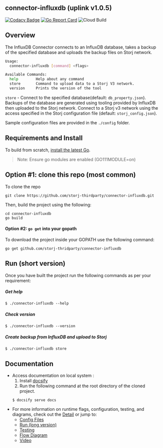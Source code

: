 ## connector-influxdb (uplink v1.0.5)

[![Codacy Badge](https://api.codacy.com/project/badge/Grade/d0e808e60a4a4ab79c9fa0fd188b3171)](https://app.codacy.com/gh/storj-thirdparty/connector-influxdb?utm_source=github.com&utm_medium=referral&utm_content=storj-thirdparty/connector-influxdb&utm_campaign=Badge_Grade_Dashboard)
[![Go Report Card](https://goreportcard.com/badge/github.com/utropicmedia/storj-influxdb)](https://goreportcard.com/report/github.com/utropicmedia/storj-influxdb)
![Cloud Build](https://storage.googleapis.com/storj-utropic-services-badges/builds/connector-influxdb/branches/master.svg)

## Overview

The InfluxDB Connector connects to an InfluxDB database, takes a backup of the specified database and uploads the backup files on Storj network.

```bash
Usage:
  connector-influxdb [command] <flags>

Available Commands:
  help        Help about any command
  store       Command to upload data to a Storj V3 network.
  version     Prints the version of the tool

```

`store` - Connect to the specified database(default: `db_property.json`).  Backups of the database are generated using tooling provided by InfluxDB then uploaded to the Storj network.  Connect to a Storj v3 network using the access specified in the Storj configuration file (default: `storj_config.json`). 

Sample configuration files are provided in the `./config` folder. 

## Requirements and Install

To build from scratch, [install the latest Go](https://golang.org/doc/install#install). 

> Note: Ensure go modules are enabled (GO111MODULE=on)

## Option #1: clone this repo (most common)

To clone the repo

```
git clone https://github.com/storj-thirdparty/connector-influxdb.git
```

Then, build the project using the following:

```
cd connector-influxdb
go build
```

#### Option #2:  ``go get`` into your gopath

 To download the project inside your GOPATH use the following command:

```
go get github.com/storj-thridparty/connector-influxdb
```

## Run (short version)

Once you have built the project run the following commands as per your requirement:

##### Get help

```
$ ./connector-influxdb --help
```

##### Check version

```
$ ./connector-influxdb --version
```

##### Create backup from InfluxDB and upload to Storj

```
$ ./connector-influxdb store 
```

## Documentation

* Access documentation on local system :
  1) Install [docsify](https://www.npmjs.com/package/docsify-cli)
  2) Run the following command at the root directory of the cloned project.
  ```
  $ docsify serve docs
  ```
* For more information on runtime flags, configuration, testing, and diagrams, check out the [Detail](//github.com/storj-thirdparty/wiki/Detail) or jump to:
  * [Config Files](//github.com/storj-thirdparty/connector-influxdb/wiki/#config-files)
  * [Run (long version)](//github.com/storj-thirdparty/connector-influxdb/wiki/#run)
  * [Testing](//github.com/storj-thirdparty/connector-influxdb/wiki/#testing)
  * [Flow Diagram](//github.com/storj-thirdparty/connector-influxdb/wiki/#flow-diagram)
  * [Video](//github.com/storj-thirdparty/connector-influxdb/docs/videos)

